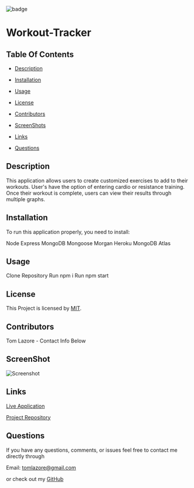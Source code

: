 

  ![badge](https://img.shields.io/badge/license-MIT-brightgreen)
  
  # Workout-Tracker
  

  ## Table Of Contents

  * [Description](#description)

  * [Installation](#installation)

  * [Usage](#usage)

  * [License](#license)

  * [Contributors](#contributors)

  * [ScreenShots](#screenshots)

  * [Links](#links)

  * [Questions](#questions)

  ## Description

  This application allows users to create customized exercises to add to their workouts. User's have the option of entering cardio or resistance training. Once their workout is complete, users can view their results through multiple graphs. 
  
  ## Installation

  To run this application properly, you need to install:
  
  Node  Express  MongoDB  Mongoose  Morgan  Heroku  MongoDB Atlas
  

  ## Usage
  
  Clone Repository  Run npm i  Run npm start
  
  
  ## License
  
  This Project is licensed by [MIT](https://choosealicense.com/licenses/mit/).
  
  ## Contributors

  Tom Lazore - Contact Info Below

  ## ScreenShot

  ![Screenshot](assets/workout-tracker.gif)

  ## Links

  [Live Application](https://young-reef-24740.herokuapp.com/stats)

  [Project Repository](https://github.com/tlaze/Workout-Tracker)
  
  
  ## Questions

  If you have any questions, comments, or issues feel free to contact me directly through
  
  Email: tomlazore@gmail.com

  or check out my [GitHub](https://github.com/tlaze)

  
